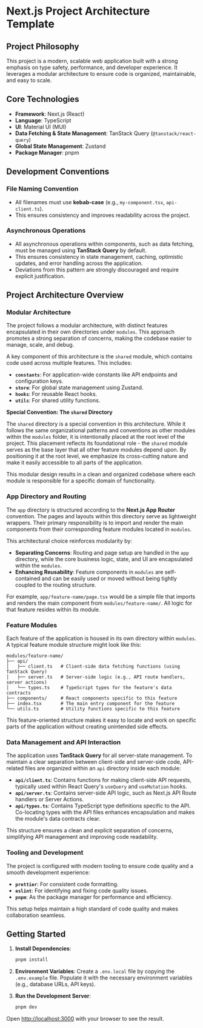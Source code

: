 # Next.js Project Architecture Template

## Project Philosophy

This project is a modern, scalable web application built with a strong emphasis on type safety, performance, and developer experience. It leverages a modular architecture to ensure code is organized, maintainable, and easy to scale.

## Core Technologies

-   **Framework**: Next.js (React)
-   **Language**: TypeScript
-   **UI**: Material UI (MUI)
-   **Data Fetching & State Management**: TanStack Query (`@tanstack/react-query`)
-   **Global State Management**: Zustand
-   **Package Manager**: pnpm

## Development Conventions

### File Naming Convention

-   All filenames must use **kebab-case** (e.g., `my-component.tsx`, `api-client.ts`).
-   This ensures consistency and improves readability across the project.

### Asynchronous Operations

-   All asynchronous operations within components, such as data fetching, must be managed using **TanStack Query** by default.
-   This ensures consistency in state management, caching, optimistic updates, and error handling across the application.
-   Deviations from this pattern are strongly discouraged and require explicit justification.

## Project Architecture Overview

### Modular Architecture

The project follows a modular architecture, with distinct features encapsulated in their own directories under `modules`. This approach promotes a strong separation of concerns, making the codebase easier to manage, scale, and debug.

A key component of this architecture is the `shared` module, which contains code used across multiple features. This includes:

-   **`constants`**: For application-wide constants like API endpoints and configuration keys.
-   **`store`**: For global state management using Zustand.
-   **`hooks`**: For reusable React hooks.
-   **`utils`**: For shared utility functions.

**Special Convention: The `shared` Directory**

The `shared` directory is a special convention in this architecture. While it follows the same organizational patterns and conventions as other modules within the `modules` folder, it is intentionally placed at the root level of the project. This placement reflects its foundational role - the `shared` module serves as the base layer that all other feature modules depend upon. By positioning it at the root level, we emphasize its cross-cutting nature and make it easily accessible to all parts of the application.

This modular design results in a clean and organized codebase where each module is responsible for a specific domain of functionality.

### App Directory and Routing

The `app` directory is structured according to the **Next.js App Router** convention. The pages and layouts within this directory serve as lightweight wrappers. Their primary responsibility is to import and render the main components from their corresponding feature modules located in `modules`.

This architectural choice reinforces modularity by:

-   **Separating Concerns**: Routing and page setup are handled in the `app` directory, while the core business logic, state, and UI are encapsulated within the `modules`.
-   **Enhancing Reusability**: Feature components in `modules` are self-contained and can be easily used or moved without being tightly coupled to the routing structure.

For example, `app/feature-name/page.tsx` would be a simple file that imports and renders the main component from `modules/feature-name/`. All logic for that feature resides within its module.

### Feature Modules

Each feature of the application is housed in its own directory within `modules`. A typical feature module structure might look like this:

```
modules/feature-name/
├── api/
│   ├── client.ts   # Client-side data fetching functions (using TanStack Query)
│   ├── server.ts   # Server-side logic (e.g., API route handlers, server actions)
│   └── types.ts    # TypeScript types for the feature's data contracts
├── components/     # React components specific to this feature
├── index.tsx       # The main entry component for the feature
└── utils.ts        # Utility functions specific to this feature
```

This feature-oriented structure makes it easy to locate and work on specific parts of the application without creating unintended side effects.

### Data Management and API Interaction

The application uses **TanStack Query** for all server-state management. To maintain a clear separation between client-side and server-side code, API-related files are organized within an `api` directory inside each module:

-   **`api/client.ts`**: Contains functions for making client-side API requests, typically used within React Query's `useQuery` and `useMutation` hooks.
-   **`api/server.ts`**: Contains server-side API logic, such as Next.js API Route handlers or Server Actions.
-   **`api/types.ts`**: Contains TypeScript type definitions specific to the API. Co-locating types with the API files enhances encapsulation and makes the module's data contracts clear.

This structure ensures a clean and explicit separation of concerns, simplifying API management and improving code readability.

### Tooling and Development

The project is configured with modern tooling to ensure code quality and a smooth development experience:

-   **`prettier`**: For consistent code formatting.
-   **`eslint`**: For identifying and fixing code quality issues.
-   **`pnpm`**: As the package manager for performance and efficiency.

This setup helps maintain a high standard of code quality and makes collaboration seamless.

## Getting Started

1.  **Install Dependencies**:
    ```bash
    pnpm install
    ```

2.  **Environment Variables**:
    Create a `.env.local` file by copying the `.env.example` file. Populate it with the necessary environment variables (e.g., database URLs, API keys).

3.  **Run the Development Server**:
    ```bash
    pnpm dev
    ```

Open [http://localhost:3000](http://localhost:3000) with your browser to see the result.
